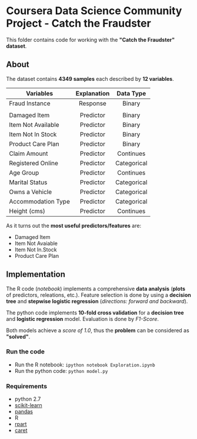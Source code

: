 # Coursera Data Science Community Project - Catch the Fraudster
This folder contains code for working with the **"Catch the Fraudster" dataset**.

## About
The dataset contains **4349 samples** each described by **12 variables**.

| Variables   |      Explanation      |  Data Type |
|----------|:-------------:|:------:|
| Fraud Instance | Response | Binary |
|                |          |         |
| Damaged Item | Predictor | Binary |
| Item Not Available | Predictor | Binary |
| Item Not In Stock | Predictor | Binary |
| Product Care Plan | Predictor | Binary |
| Claim Amount | Predictor | Continues |
| Registered Online | Predictor | Categorical |
| Age Group | Predictor | Continues |
| Marital Status | Predictor | Categorical |
| Owns a Vehicle | Predictor | Categorical |
| Accommodation Type | Predictor | Categorical |
| Height (cms) | Predictor | Continues |

As it turns out the **most useful predictors/features** are:
- Damaged Item
- Item Not Avaiable
- Item Not In.Stock
- Product Care Plan

## Implementation
The R code (*notebook*) implements a comprehensive **data analysis** (**plots** of predictors, releations, etc.). Feature selection is done by using a **decision tree** and **stepwise logistic regression** (*directions: forward and backward*).

The python code implements **10-fold cross validation** for a **decision tree** and **logistic regression** model. Evaluation is done by *F1-Score*.

Both models achieve a *score of 1.0*, thus the **problem** can be considered as **"solved"**.

### Run the code
- Run the R notebook: ``ipython notebook Exploration.ipynb``
- Run the python code: ``python model.py``


### Requirements
- python 2.7
- [scikit-learn](https://github.com/scikit-learn/scikit-learn)
- [pandas](https://github.com/pandas-dev/pandas)
- R
- [rpart](https://cran.r-project.org/web/packages/rpart/index.html)
- [caret](https://cran.r-project.org/web/packages/caret/index.html)
